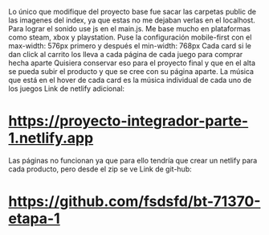 Lo único que modifique del proyecto base fue sacar las carpetas public de las imagenes del index, ya que estas no me dejaban verlas en el localhost.
Para lograr el sonido use js en el main.js.
Me base mucho en plataformas como steam, xbox y playstation.
Puse la configuración mobile-first con el max-width: 576px primero y después el min-width: 768px
Cada card si le dan click al carrito los lleva a cada página de cada juego para comprar hecha aparte
Quisiera conservar eso para el proyecto final y que en el alta se pueda subir el producto y que se cree con su
página aparte.
La música que está en el hover de cada card es la música individual de cada uno de los juegos
Link de netlify adicional:
# https://proyecto-integrador-parte-1.netlify.app
Las páginas no funcionan ya que para ello tendría que crear un netlify para cada producto, pero desde el zip se ve
Link de git-hub:
# https://github.com/fsdsfd/bt-71370-etapa-1